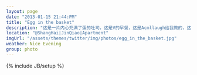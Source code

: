 ```yaml
---
layout: page
date: "2013-01-15 21:44:PM"
title: "Egg in the basket"
description: "这是一片内心充满了蛋的吐司，这是V的早餐，这是Acmllaugh给我教的，这个很好吃，如果你撒点盐的话"
location: "@ShangHai|JinQiao|Apartment"
imgUrl: "/assets/themes/twitter/img/photos/egg_in_the_basket.jpg"
weather: Nice Evening
group: photo
---
```

{% include JB/setup %}
